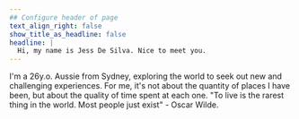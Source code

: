 ```yaml
---
## Configure header of page
text_align_right: false
show_title_as_headline: false
headline: |
  Hi, my name is Jess De Silva. Nice to meet you.
---
```


<!-- this is a subheadline -->
I'm a 26y.o. Aussie from Sydney, exploring the world 
to seek out new and challenging experiences. 
For me, it's not about the quantity of places I have been, but about the quality 
of time spent at each one. "To live is the rarest thing in the world. Most people
just exist" - Oscar Wilde.
